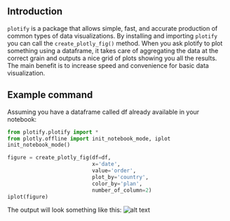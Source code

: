 ## Introduction
`plotify` is a package that allows simple, fast, and accurate production of common types of data visualizations.
By installing and importing `plotify` you can call the `create_plotly_fig()` method. 
When you ask plotify to plot something using a dataframe, it takes care of aggregating the data at the correct grain
and outputs a nice grid of plots showing you all the results.
The main benefit is to increase speed and convenience for basic data visualization.

## Example command
Assuming you have a dataframe called df already available in your notebook:
```python
from plotify.plotify import *
from plotly.offline import init_notebook_mode, iplot
init_notebook_mode()

figure = create_plotly_fig(df=df, 
                           x='date', 
                           value='order', 
                           plot_by='country',
                           color_by='plan', 
                           number_of_column=2)
iplot(figure)
```

The output will look something like this:
![alt text](https://github.com/Shopify/visualization-tools/blob/master/plots_example.png "examples plots")
